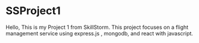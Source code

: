 ﻿# SSProject1

Hello, This is my Project 1 from SkillStorm. This project focuses on a flight management service using express.js , mongodb, and react with javascript.
